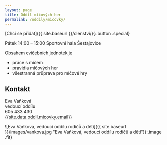 ```yaml
---
layout: page
title: Oddíl míčových her
permalink: /oddily/micovky/
---
```


[Chci se přidat]({{ site.baseurl }}/clenstvi/){:.button .special}

Pátek 14:00 – 15:00
Sportovní hala Šestajovice

Obsahem cvičebních jednotek je

* práce s míčem
* pravidla míčových her
* všestranná průprava pro míčové hry

## Kontakt

Eva Vaňková  
vedoucí oddílu  
605 433 430  
[{{site.data.oddil.micovky.email}}](mailto:{{site.data.oddil.micovky.email}})

![Eva Vaňková, vedoucí oddílu rodičů a dětí]({{ site.baseurl }}/images/vankova.jpg "Eva Vaňková, vedoucí oddílu rodičů a dětí"){:.image .fit}

